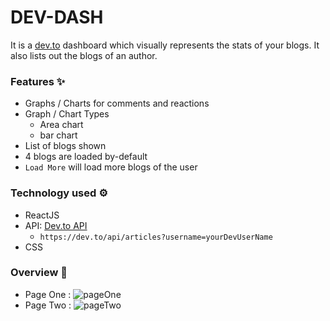 # DEV-DASH

It is a [dev.to](https://dev.to/) dashboard which visually represents the stats of your blogs. It also lists out the blogs of an author.

### Features ✨

- Graphs / Charts for comments and reactions
- Graph / Chart Types
  - Area chart
  - bar chart
- List of blogs shown
- 4 blogs are loaded by-default
- `Load More` will load more blogs of the user

### Technology used ⚙️

- ReactJS
- API: [Dev.to API](https://dev.to/api/articles?username=shreyazz)
  - `https://dev.to/api/articles?username=yourDevUserName`
- CSS

### Overview 📸

- Page One :
  ![pageOne]('https://ibb.co/whCgFBW')
- Page Two :
  ![pageTwo]('https://ibb.co/54KDGcR')
